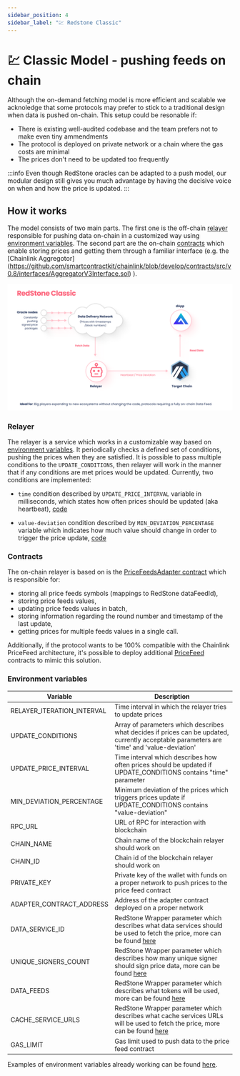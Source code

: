 ```yaml
---
sidebar_position: 4
sidebar_label: "💹 Redstone Classic"
---
```


# 💹 Classic Model - pushing feeds on chain


Although the on-demand fetching model is more efficient and scalable we acknoledge that 
some protocols may prefer to stick to a traditional design when data is pushed on-chain. 
This setup could be resonable if: 
- There is existing well-audited codebase and the team prefers not to make even tiny ammendments 
- The protocol is deployed on private network or a chain where the gas costs are minimal
- The prices don't need to be updated too frequently

:::info
Even though RedStone oracles can be adapted to a push model, our modular design still gives
you much advantage by having the decisive voice on when and how the price is updated. 
:::

## How it works

The model consists of two main parts. The first one is the off-chain [relayer](#relayer) responsible for pushing data on-chain in a customized way using [environment variables](#environment-variables). The second part are the on-chain [contracts](#contracts) which enable storing prices and getting them through a familiar interface (e.g. the [Chainlink Aggregotor] (https://github.com/smartcontractkit/chainlink/blob/develop/contracts/src/v0.8/interfaces/AggregatorV3Interface.sol) ).

![Redstone Classic diagram](/img/redstone-classic.png)

### Relayer

The relayer is a service which works in a customizable way based on [environment variables](#environment-variables). It periodically checks a defined set of conditions, pushing the prices when they are satisfied. It is possible to pass multiple conditions to the `UPDATE_CONDITIONS`, then relayer will work in the manner that if any conditions are met prices would be updated. Currently, two conditions are implemented:

- `time` condition described by `UPDATE_PRICE_INTERVAL` variable in milliseconds, which states how often prices should be updated (aka heartbeat), [code](https://github.com/redstone-finance/redstone-oracles-monorepo/blob/main/packages/on-chain-relayer/src/core/update-conditions/time-condition.ts)

- `value-deviation` condition described by `MIN_DEVIATION_PERCENTAGE` variable which indicates how much value should change in order to trigger the price update, [code](https://github.com/redstone-finance/redstone-oracles-monorepo/blob/main/packages/on-chain-relayer/src/core/update-conditions/value-deviation-condition.ts)

### Contracts

The on-chain relayer is based on is the [PriceFeedsAdapter contract](https://github.com/redstone-finance/redstone-oracles-monorepo/blob/main/packages/on-chain-relayer/contracts/price-feeds/PriceFeedsAdapter.sol) which is responsible for:

- storing all price feeds symbols (mappings to RedStone dataFeedId),
- storing price feeds values,
- updating price feeds values in batch,
- storing information regarding the round number and timestamp of the last update,
- getting prices for multiple feeds values in a single call.

Additionally, if the protocol wants to be 100% compatible with the Chainlink PriceFeed architecture, it's possible to deploy additional [PriceFeed](https://github.com/redstone-finance/redstone-oracles-monorepo/blob/main/packages/on-chain-relayer/contracts/price-feeds/PriceFeed.sol) contracts to mimic this solution.

### Environment variables

| Variable                   | Description                                                                                                                                                                                                                                 |
| -------------------------- | ------------------------------------------------------------------------------------------------------------------------------------------------------------------------------------------------------------------------------------------- |
| RELAYER_ITERATION_INTERVAL | Time interval in which the relayer tries to update prices                                                                                                                                                                                   |
| UPDATE_CONDITIONS          | Array of parameters which describes what decides if prices can be updated, currently acceptable parameters are 'time' and 'value-deviation'                                                                                                 |
| UPDATE_PRICE_INTERVAL      | Time interval which describes how often prices should be updated if UPDATE_CONDITIONS contains "time" parameter                                                                                                                             |
| MIN_DEVIATION_PERCENTAGE   | Minimum deviation of the prices which triggers prices update if UPDATE_CONDITIONS contains "value-deviation"                                                                                                                                |
| RPC_URL                    | URL of RPC for interaction with blockchain                                                                                                                                                                                                  |
| CHAIN_NAME                 | Chain name of the blockchain relayer should work on                                                                                                                                                                                         |
| CHAIN_ID                   | Chain id of the blockchain relayer should work on                                                                                                                                                                                           |
| PRIVATE_KEY                | Private key of the wallet with funds on a proper network to push prices to the price feed contract                                                                                                                                          |
| ADAPTER_CONTRACT_ADDRESS   | Address of the adapter contract deployed on a proper network                                                                                                                                                                                |
| DATA_SERVICE_ID            | RedStone Wrapper parameter which describes what data services should be used to fetch the price, more can be found [here](https://docs.redstone.finance/docs/smart-contract-devs/getting-started#2-adjust-javascript-code-of-your-dapp)     |
| UNIQUE_SIGNERS_COUNT       | RedStone Wrapper parameter which describes how many unique signer should sign price data, more can be found [here](https://docs.redstone.finance/docs/smart-contract-devs/getting-started#2-adjust-javascript-code-of-your-dapp)            |
| DATA_FEEDS                 | RedStone Wrapper parameter which describes what tokens will be used, more can be found [here](https://docs.redstone.finance/docs/smart-contract-devs/getting-started#2-adjust-javascript-code-of-your-dapp)                                 |
| CACHE_SERVICE_URLS         | RedStone Wrapper parameter which describes what cache services URLs will be used to fetch the price, more can be found [here](https://docs.redstone.finance/docs/smart-contract-devs/getting-started#2-adjust-javascript-code-of-your-dapp) |
| GAS_LIMIT                  | Gas limit used to push data to the price feed contract                                                                                                                                                                                      |

Examples of environment variables already working can be found [here](https://github.com/redstone-finance/redstone-oracles-monorepo/tree/main/packages/on-chain-relayer/deployed-config).
